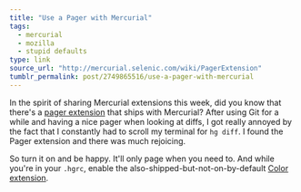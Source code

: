 ```yaml
---
title: "Use a Pager with Mercurial"
tags:
  - mercurial
  - mozilla
  - stupid defaults
type: link
source_url: "http://mercurial.selenic.com/wiki/PagerExtension"
tumblr_permalink: post/2749865516/use-a-pager-with-mercurial
---
```


In the spirit of sharing Mercurial extensions this week, did you know that there's a [pager extension](http://mercurial.selenic.com/wiki/PagerExtension) that ships with Mercurial? After using Git for a while and having a nice pager when looking at diffs, I got really annoyed by the fact that I constantly had to scroll my terminal for `hg diff`. I found the Pager extension and there was much rejoicing.

So turn it on and be happy. It'll only page when you need to. And while you're in your `.hgrc`, enable the also-shipped-but-not-on-by-default [Color extension](http://mercurial.selenic.com/wiki/ColorExtension).
